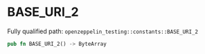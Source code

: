 # BASE_URI_2

Fully qualified path: `openzeppelin_testing::constants::BASE_URI_2`

```rust
pub fn BASE_URI_2() -> ByteArray
```

